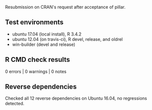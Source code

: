 Resubmission on CRAN's request after acceptance of pillar.

## Test environments
* ubuntu 17.04 (local install), R 3.4.2
* ubuntu 12.04 (on travis-ci), R devel, release, and oldrel
* win-builder (devel and release)

## R CMD check results

0 errors | 0 warnings | 0 notes


## Reverse dependencies

Checked all 12 reverse dependencies on Ubuntu 16.04, no regressions detected.
